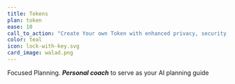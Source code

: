 ```yaml
---
title: Tokens
plan: token
ease: 10
call_to_action: "Create Your own Token with enhanced privacy, security, and untraceability, making it ideal for users seeking confidential and decentralized ledgers"
color: teal
icon: lock-with-key.svg
card_image: walad.png 
---
```


Focused Planning. __*Personal coach*__ to serve as your AI planning guide

